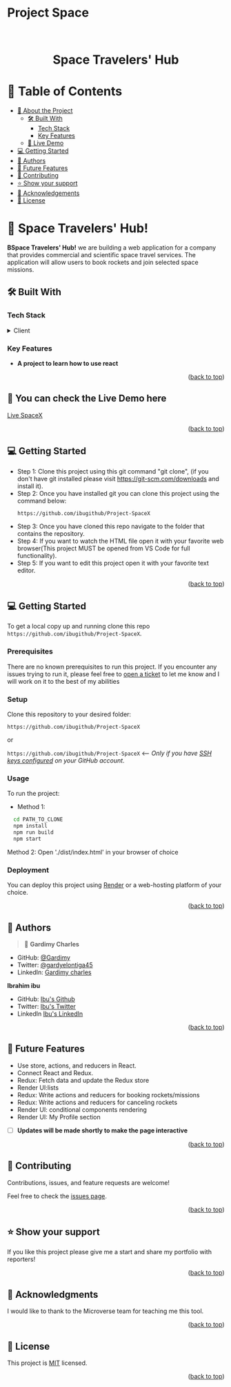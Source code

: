
# Project Space
<br>
<div align='center'>
	<h1>Space Travelers' Hub</h1>
  </div>
<a name="readme-top"></a>

# 📗 Table of Contents
- [📖 About the Project](#about-project)
  - [🛠 Built With](#built-with)
    - [Tech Stack](#tech-stack)
    - [Key Features](#key-features)
  - [🚀 Live Demo](#live-demo)
- [💻 Getting Started](#getting-started)
- [👥 Authors](#authors)
- [🔭 Future Features](#future-features)
- [🤝 Contributing](#contributing)
- [⭐️ Show your support](#support)
- [🙏 Acknowledgements](#acknowledgements)
- [📝 License](#license)


# 📖 Space Travelers' Hub! <a name="about-project"></a>

**BSpace Travelers' Hub!**  we are building a web application for a company that provides commercial and scientific space travel services. The application will allow users to book rockets and join selected space missions.

## 🛠 Built With <a name="built-with"></a>

### Tech Stack <a name="tech-stack"></a>

<details>
  <summary>Client</summary>
  <ul>
    <li><a href="https://www.w3schools.com/html/">HTML</></li>
    <li><a href="https://developer.mozilla.org/en-US/docs/Web/CSS">CSS</a></li>
    <li><a href="https://www.w3schools.com/js/default.asp">JavaScript</a></li>
	  <li><a href="https://react.dev/learn/react-developer-tools">React</a></li>
    <li><a href="https://redux-toolkit.js.org/">Redux</a></li>
    <li><a href="https://api.spacexdata.com/v3/missions">API</a></li>
  </ul>
</details>

### Key Features <a name="key-features"></a>

- **A project to learn how to use react**

<p align="right">(<a href="#readme-top">back to top</a>)</p>

<!-- LIVE DEMO -->

## 🚀 You can check the Live Demo here<a name="live-demo"></a>

[Live SpaceX](https://space-travelers-hub-xahs.onrender.com) 

<p align="right">(<a href="#readme-top">back to top</a>)</p>

<!-- GETTING STARTED -->

## 💻 Getting Started <a name="getting-started"></a>

- Step 1: Clone this project using this git command "git clone", (if you don't have git installed please visit
  https://git-scm.com/downloads and install it).
- Step 2: Once you have installed git you can clone this project using the command below:
  ```
  https://github.com/ibugithub/Project-SpaceX
  ```
- Step 3: Once you have cloned this repo navigate to the folder that contains
  the repository.
- Step 4: If you want to watch the HTML file open it with your favorite web browser(This project MUST be opened from VS Code for full functionality).
- Step 5: If you want to edit this project open it with your favorite text editor.

<p align="right">(<a href="#readme-top">back to top</a>)</p>

## 💻 Getting Started <a name="getting-started"></a>

To get a local copy up and running clone this repo `https://github.com/ibugithub/Project-SpaceX`.

### Prerequisites

There are no known prerequisites to run this project.
If you encounter any issues trying to run it, please feel free to
[open a ticket](https://github.com/ibugithub/Project-SpaceX/issues/25) to let me know and I will work on it to the best
of my abilities

### Setup

Clone this repository to your desired folder:

`https://github.com/ibugithub/Project-SpaceX`

or

`https://github.com/ibugithub/Project-SpaceX` <-- _Only if you have [SSH keys configured](https://docs.github.com/en/authentication/connecting-to-github-with-ssh/adding-a-new-ssh-key-to-your-github-account) on your GitHub account_.

### Usage

To run the project:

- Method 1:

```sh
  cd PATH_TO_CLONE
  npm install
  npm run build
  npm start
```

Method 2:
Open './dist/index.html' in your browser of choice

### Deployment

You can deploy this project using [Render](https://dashboard.render.com/)
or a web-hosting platform of your choice.

<p align="right">(<a href="#readme-top">back to top</a>)</p>

<!-- AUTHORS -->

## 👥 Authors <a name="authors"></a>

> 👤 **Gardimy Charles**
- GitHub: [@Gardimy](https://github.com/Gardimy)
- Twitter: [@gardyelontiga45](https://twitter.com/gardyelontiga45)
- LinkedIn: [Gardimy charles](https://www.linkedin.com/in/gardimy-charles)

 **Ibrahim ibu**
- GitHub: [Ibu's Github](https://github.com/ibugithub)
- Twitter: [Ibu's Twitter](https://twitter.com/mdibrahimibuu)
- LinkedIn [Ibu's LinkedIn](https://linkedin.com/in/ibuu)

<p align="right">(<a href="#readme-top">back to top</a>)</p>

<!-- FUTURE FEATURES -->

## 🔭 Future Features <a name="future-features"></a>

- Use store, actions, and reducers in React.
- Connect React and Redux.
- Redux: Fetch data and update the Redux store
- Render UI:lists
- Redux: Write actions and reducers for booking rockets/missions
- Redux: Write actions and reducers for canceling rockets
- Render UI: conditional components rendering
- Render UI: My Profile section

- [ ] **Updates will be made shortly to make the page interactive**

<p align="right">(<a href="#readme-top">back to top</a>)</p>

<!-- CONTRIBUTING -->

## 🤝 Contributing <a name="contributing"></a>

Contributions, issues, and feature requests are welcome!

Feel free to check the [issues page](https://github.com/ibugithub/Project-SpaceX/issues/25).

<p align="right">(<a href="#readme-top">back to top</a>)</p>

<!-- SUPPORT -->

## ⭐️ Show your support <a name="support"></a>

If you like this project please give me a start and share my portfolio with reporters!

<p align="right">(<a href="#readme-top">back to top</a>)</p>

<!-- ACKNOWLEDGEMENTS -->

## 🙏 Acknowledgments <a name="acknowledgements"></a>

I would like to thank to the Microverse team for teaching me this tool.

<p align="right">(<a href="#readme-top">back to top</a>)</p>

<!-- FAQ (optional) -->

<!-- LICENSE -->

## 📝 License <a name="license"></a>

This project is [MIT](./LICENSE) licensed.

<p align="right">(<a href="#readme-top">back to top</a>)</p>
